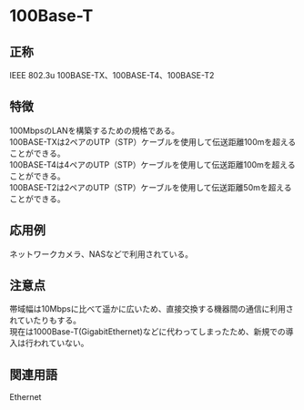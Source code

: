 

# 100Base-T
## 正称
IEEE 802.3u 100BASE-TX、100BASE-T4、100BASE-T2
## 特徴
100MbpsのLANを構築するための規格である。  
100BASE-TXは2ペアのUTP（STP）ケーブルを使用して伝送距離100mを超えることができる。  
100BASE-T4は4ペアのUTP（STP）ケーブルを使用して伝送距離100mを超えることができる。  
100BASE-T2は2ペアのUTP（STP）ケーブルを使用して伝送距離50mを超えることができる。  
## 応用例
ネットワークカメラ、NASなどで利用されている。  
## 注意点
帯域幅は10Mbpsに比べて遥かに広いため、直接交換する機器間の通信に利用されていたりもする。  
現在は1000Base-T(GigabitEthernet)などに代わってしまったため、新規での導入は行われていない。  
## 関連用語
Ethernet
